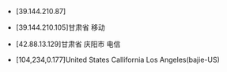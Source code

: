 - [39.144.210.87]
- [39.144.210.105]甘肃省 移动

- [42.88.13.129]甘肃省 庆阳市 电信
- [104,234,0.177]United States Callifornia Los Angeles(bajie-US)
